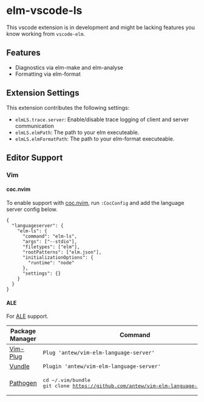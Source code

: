 # elm-vscode-ls

This vscode extension is in development and might be lacking features you know working from `vscode-elm`.

## Features

- Diagnostics via elm-make and elm-analyse
- Formatting via elm-format

## Extension Settings

This extension contributes the following settings:

- `elmLS.trace.server`: Enable/disable trace logging of client and server communication
- `elmLS.elmPath`: The path to your elm executeable.
- `elmLS.elmFormatPath`: The path to your elm-format executeable.

## Editor Support

### Vim

#### coc.nvim

To enable support with [coc.nvim](https://github.com/neoclide/coc.nvim), run `:CocConfig` and add the language server config below.

```
{
  "languageserver": {
    "elm-ls": {
      "command": "elm-ls",
      "args": ["--stdio"],
      "filetypes": ["elm"],
      "rootPatterns": ["elm.json"],
      "initializationOptions": {
        "runtime": "node"
      },
      "settings": {}
    }
  }
}
```

#### ALE

For [ALE](https://github.com/w0rp/ale) support.

| Package Manager                                   | Command                                                                                       |
| ------------------------------------------------- | --------------------------------------------------------------------------------------------- |
| [Vim-Plug](https://github.com/junegunn/vim-plug)  | `Plug 'antew/vim-elm-language-server'`                                                        |
| [Vundle](https://github.com/VundleVim/Vundle.vim) | `Plugin 'antew/vim-elm-language-server'`                                                      |
| [Pathogen](https://github.com/tpope/vim-pathogen) | <pre>cd ~/.vim/bundle<br>git clone https://github.com/antew/vim-elm-language-server.git</pre> |
